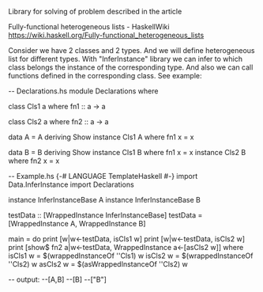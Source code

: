 Library for solving of problem described in the article

Fully-functional heterogeneous lists - HaskellWiki
https://wiki.haskell.org/Fully-functional_heterogeneous_lists

Consider we have 2 classes and 2 types.
And we will define heterogeneous list for different types.
With "InferInstance" library we can infer to which class belongs the instance of the corresponding type.
And also we can call functions defined in the corresponding class.
See example:



-- Declarations.hs
module Declarations where

class Cls1 a where fn1 :: a -> a

class Cls2 a where fn2 :: a -> a

data A = A deriving Show
instance Cls1 A where fn1 x = x

data B = B deriving Show
instance Cls1 B where fn1 x = x
instance Cls2 B where fn2 x = x




-- Example.hs
{-# LANGUAGE TemplateHaskell #-}
import Data.InferInstance
import Declarations

instance InferInstanceBase A
instance InferInstanceBase B

testData :: [WrappedInstance InferInstanceBase]
testData = [WrappedInstance A, WrappedInstance B]

main = do
    print [w|w<-testData, isCls1 w]
    print [w|w<-testData, isCls2 w]
    print [show$ fn2 a|w<-testData, WrappedInstance a<-[asCls2 w]]
    where
        isCls1 w = $(wrappedInstanceOf ''Cls1) w
        isCls2 w = $(wrappedInstanceOf ''Cls2) w
        asCls2 w = $(asWrappedInstanceOf ''Cls2) w

-- output:
--[A,B]
--[B]
--["B"]

